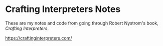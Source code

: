 # Crafting Interpreters Notes

These are my notes and code from going through Robert Nystrom's book, *Crafting Interpreters*.

https://craftinginterpreters.com/

